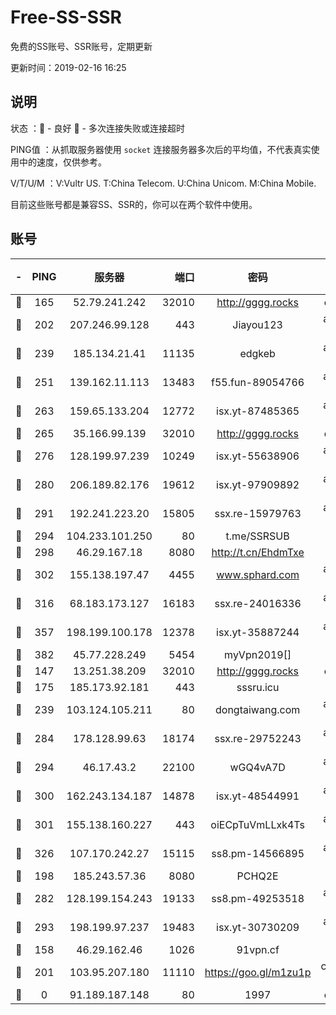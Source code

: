 # Free-SS-SSR

免费的SS账号、SSR账号，定期更新

更新时间：2019-02-16 16:25

## 说明

状态     ：🙂 - 良好 🙁 - 多次连接失败或连接超时

PING值   ：从抓取服务器使用 `socket` 连接服务器多次后的平均值，不代表真实使用中的速度，仅供参考。

V/T/U/M  ：V:Vultr US. T:China Telecom. U:China Unicom. M:China Mobile.

目前这些账号都是兼容SS、SSR的，你可以在两个软件中使用。

## 账号

|-|PING|服务器|端口|密码|加密方式|区域|V/T/U/M|
|:----:|:----:|:-----:|-----:|:----:|:----:|:----:|:----:|
|🙂|165|52.79.241.242|32010|http://gggg.rocks|chacha20|KR|8↑/9↑/8↑/8↓|
|🙂|202|207.246.99.128|443|Jiayou123|aes-256-cfb|US|3↓/10↑/10↑/10↑|
|🙂|239|185.134.21.41|11135|edgkeb|aes-256-cfb|GB|10↑/10↑/10↑/10↑|
|🙂|251|139.162.11.113|13483|f55.fun-89054766|aes-256-cfb|SG|7↑/1↑/0↓/1↑|
|🙂|263|159.65.133.204|12772|isx.yt-87485365|aes-256-cfb|SG|10↑/10↑/10↑/10↑|
|🙂|265|35.166.99.139|32010|http://gggg.rocks|chacha20|US|10↑/10↑/9↑/10↑|
|🙂|276|128.199.97.239|10249|isx.yt-55638906|aes-256-cfb|SG|10↑/10↑/10↑/10↑|
|🙂|280|206.189.82.176|19612|isx.yt-97909892|aes-256-cfb|SG|10↑/10↑/10↑/10↑|
|🙂|291|192.241.223.20|15805|ssx.re-15979763|aes-256-cfb|US|7↑/6↑/6↓/6↑|
|🙂|294|104.233.101.250|80|t.me/SSRSUB|rc4-md5|CA|10↑/10↑/10↑/10↑|
|🙂|298|46.29.167.18|8080|http://t.cn/EhdmTxe|rc4-md5|RU|10↑/10↑/10↑/10↑|
|🙂|302|155.138.197.47|4455|www.sphard.com|aes-256-cfb|US|8↓/8↓/10↑/9↑|
|🙂|316|68.183.173.127|16183|ssx.re-24016336|aes-256-cfb|US|7↑/6↑/6↓/6↑|
|🙂|357|198.199.100.178|12378|isx.yt-35887244|aes-256-cfb|US|10↑/10↑/10↑/10↑|
|🙂|382|45.77.228.249|5454|myVpn2019[]|rc4-md5|GB|10↑/10↑/10↑/10↑|
|🙂|147|13.251.38.209|32010|http://gggg.rocks|chacha20|SG|9↑/9↑/7↑/9↑|
|🙂|175|185.173.92.181|443|sssru.icu|rc4-md5|RU|10↑/10↑/10↑/10↑|
|🙂|239|103.124.105.211|80|dongtaiwang.com|aes-256-cfb|US|10↑/10↑/10↑/10↑|
|🙂|284|178.128.99.63|18174|ssx.re-29752243|aes-256-cfb|SG|6↑/5↑/5↓/6↑|
|🙂|294|46.17.43.2|22100|wGQ4vA7D|aes-256-gcm|RU|4↑/10↑/10↑/10↑|
|🙂|300|162.243.134.187|14878|isx.yt-48544991|aes-256-cfb|US|10↑/10↑/10↑/10↑|
|🙂|301|155.138.160.227|443|oiECpTuVmLLxk4Ts|aes-256-cfb|US|3↑/10↑/10↑/10↑|
|🙂|326|107.170.242.27|15115|ss8.pm-14566895|aes-256-cfb|US|7↑/6↑/6↓/6↑|
|🙂|198|185.243.57.36|8080|PCHQ2E|rc4-md5|US|10↑/10↑/10↑/9↑|
|🙂|282|128.199.154.243|19133|ss8.pm-49253518|aes-256-cfb|SG|10↑/10↑/9↑/10↑|
|🙂|293|198.199.97.237|19483|isx.yt-30730209|aes-256-cfb|US|10↑/10↑/10↑/10↑|
|🙁|158|46.29.162.46|1026|91vpn.cf|rc4-md5|RU|10↑/9↑/9↑/10↑|
|🙁|201|103.95.207.180|11110|https://goo.gl/m1zu1p|chacha20-ietf|US|9↑/10↑/9↑/10↑|
|🙁|0|91.189.187.148|80|1997|chacha20|US|8↓/9↓/9↑/8↑|
